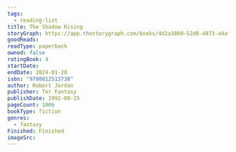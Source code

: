 ```yaml
---
tags:
  - reading-list
title: The Shadow Rising
storyGraph: https://app.thestorygraph.com/books/4d2a3860-52d0-4873-a4af-d3a48619bdb0/editions
goodReads:
readType: paperback
owned: false
ratingBook: 4
startDate:
endDate: 2024-01-20
isbn: "9780812513738"
author: Robert Jordan
publisher: Tor Fantasy
publishDate: 1992-09-15
pageCount: 1006
bookType: fiction
genres:
  - fantasy
Finished: Finished
imageSrc:
---
```

